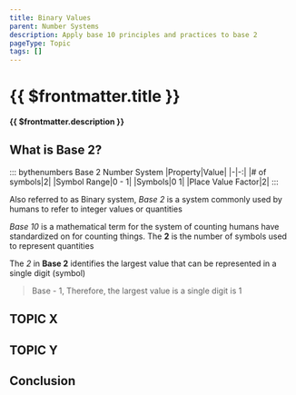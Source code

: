 ```yaml
---
title: Binary Values
parent: Number Systems
description: Apply base 10 principles and practices to base 2
pageType: Topic
tags: []
---
```


# {{ $frontmatter.title }}
**{{ $frontmatter.description }}**

<KeyConcepts :ConceptArray= "[
{
  Concept:'Apply base 10 concepts to base 2',
  Details:'With minor changes, the same processes work with binary numbers'
},
{  
  Concept:'Converting between base 10 and base 2',
  Details:'While computers perform best in binary, humans still require results in decimal'  
}
]" />

## What is **Base 2**?

::: bythenumbers Base 2 Number System
|Property|Value|
|-|-:|
|# of symbols|2|
|Symbol Range|0 - 1|
|Symbols|0 1|
|Place Value Factor|2|
:::

Also referred to as Binary system, *Base 2* is a system commonly used by humans to refer to integer values or quantities

*Base 10* is a mathematical term for the system of counting humans have standardized on for counting things. The **2** is the number of symbols used to represent quantities

The *2* in **Base 2** identifies the largest value that can be represented in a single digit (symbol)
> Base - 1, Therefore, the largest value is a single digit is 1

## TOPIC X

## TOPIC Y

## Conclusion